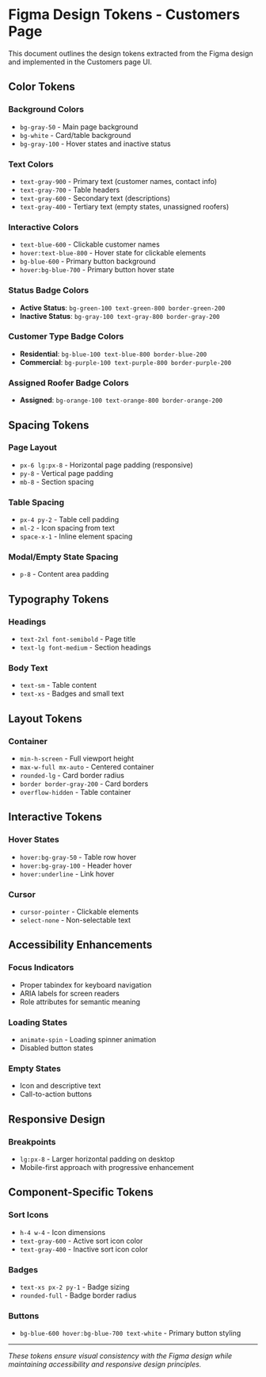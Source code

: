 # Figma Design Tokens - Customers Page

This document outlines the design tokens extracted from the Figma design and implemented in the Customers page UI.

## Color Tokens

### Background Colors
- `bg-gray-50` - Main page background
- `bg-white` - Card/table background
- `bg-gray-100` - Hover states and inactive status

### Text Colors
- `text-gray-900` - Primary text (customer names, contact info)
- `text-gray-700` - Table headers
- `text-gray-600` - Secondary text (descriptions)
- `text-gray-400` - Tertiary text (empty states, unassigned roofers)

### Interactive Colors
- `text-blue-600` - Clickable customer names
- `hover:text-blue-800` - Hover state for clickable elements
- `bg-blue-600` - Primary button background
- `hover:bg-blue-700` - Primary button hover state

### Status Badge Colors
- **Active Status**: `bg-green-100 text-green-800 border-green-200`
- **Inactive Status**: `bg-gray-100 text-gray-800 border-gray-200`

### Customer Type Badge Colors
- **Residential**: `bg-blue-100 text-blue-800 border-blue-200`
- **Commercial**: `bg-purple-100 text-purple-800 border-purple-200`

### Assigned Roofer Badge Colors
- **Assigned**: `bg-orange-100 text-orange-800 border-orange-200`

## Spacing Tokens

### Page Layout
- `px-6 lg:px-8` - Horizontal page padding (responsive)
- `py-8` - Vertical page padding
- `mb-8` - Section spacing

### Table Spacing
- `px-4 py-2` - Table cell padding
- `ml-2` - Icon spacing from text
- `space-x-1` - Inline element spacing

### Modal/Empty State Spacing
- `p-8` - Content area padding

## Typography Tokens

### Headings
- `text-2xl font-semibold` - Page title
- `text-lg font-medium` - Section headings

### Body Text
- `text-sm` - Table content
- `text-xs` - Badges and small text

## Layout Tokens

### Container
- `min-h-screen` - Full viewport height
- `max-w-full mx-auto` - Centered container
- `rounded-lg` - Card border radius
- `border border-gray-200` - Card borders
- `overflow-hidden` - Table container

## Interactive Tokens

### Hover States
- `hover:bg-gray-50` - Table row hover
- `hover:bg-gray-100` - Header hover
- `hover:underline` - Link hover

### Cursor
- `cursor-pointer` - Clickable elements
- `select-none` - Non-selectable text

## Accessibility Enhancements

### Focus Indicators
- Proper tabindex for keyboard navigation
- ARIA labels for screen readers
- Role attributes for semantic meaning

### Loading States
- `animate-spin` - Loading spinner animation
- Disabled button states

### Empty States
- Icon and descriptive text
- Call-to-action buttons

## Responsive Design

### Breakpoints
- `lg:px-8` - Larger horizontal padding on desktop
- Mobile-first approach with progressive enhancement

## Component-Specific Tokens

### Sort Icons
- `h-4 w-4` - Icon dimensions
- `text-gray-600` - Active sort icon color
- `text-gray-400` - Inactive sort icon color

### Badges
- `text-xs px-2 py-1` - Badge sizing
- `rounded-full` - Badge border radius

### Buttons
- `bg-blue-600 hover:bg-blue-700 text-white` - Primary button styling

---

*These tokens ensure visual consistency with the Figma design while maintaining accessibility and responsive design principles.*